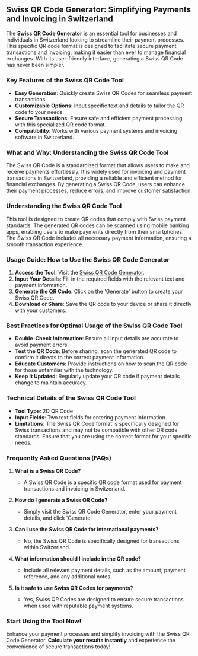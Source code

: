 ## Swiss QR Code Generator: Simplifying Payments and Invoicing in Switzerland

The **Swiss QR Code Generator** is an essential tool for businesses and individuals in Switzerland looking to streamline their payment processes. This specific QR code format is designed to facilitate secure payment transactions and invoicing, making it easier than ever to manage financial exchanges. With its user-friendly interface, generating a Swiss QR Code has never been simpler.

### Key Features of the Swiss QR Code Tool

- **Easy Generation**: Quickly create Swiss QR Codes for seamless payment transactions.
- **Customizable Options**: Input specific text and details to tailor the QR code to your needs.
- **Secure Transactions**: Ensure safe and efficient payment processing with this specialized QR code format.
- **Compatibility**: Works with various payment systems and invoicing software in Switzerland.

### What and Why: Understanding the Swiss QR Code Tool

The Swiss QR Code is a standardized format that allows users to make and receive payments effortlessly. It is widely used for invoicing and payment transactions in Switzerland, providing a reliable and efficient method for financial exchanges. By generating a Swiss QR Code, users can enhance their payment processes, reduce errors, and improve customer satisfaction.

### Understanding the Swiss QR Code Tool

This tool is designed to create QR codes that comply with Swiss payment standards. The generated QR codes can be scanned using mobile banking apps, enabling users to make payments directly from their smartphones. The Swiss QR Code includes all necessary payment information, ensuring a smooth transaction experience.

### Usage Guide: How to Use the Swiss QR Code Generator

1. **Access the Tool**: Visit the [Swiss QR Code Generator](https://www.inayam.co/barcode/swissqrcode).
2. **Input Your Details**: Fill in the required fields with the relevant text and payment information.
3. **Generate the QR Code**: Click on the 'Generate' button to create your Swiss QR Code.
4. **Download or Share**: Save the QR code to your device or share it directly with your customers.

### Best Practices for Optimal Usage of the Swiss QR Code Tool

- **Double-Check Information**: Ensure all input details are accurate to avoid payment errors.
- **Test the QR Code**: Before sharing, scan the generated QR code to confirm it directs to the correct payment information.
- **Educate Customers**: Provide instructions on how to scan the QR code for those unfamiliar with the technology.
- **Keep It Updated**: Regularly update your QR code if payment details change to maintain accuracy.

### Technical Details of the Swiss QR Code Tool

- **Tool Type**: 2D QR Code
- **Input Fields**: Two text fields for entering payment information.
- **Limitations**: The Swiss QR Code format is specifically designed for Swiss transactions and may not be compatible with other QR code standards. Ensure that you are using the correct format for your specific needs.

### Frequently Asked Questions (FAQs)

1. **What is a Swiss QR Code?**
   - A Swiss QR Code is a specific QR code format used for payment transactions and invoicing in Switzerland.

2. **How do I generate a Swiss QR Code?**
   - Simply visit the Swiss QR Code Generator, enter your payment details, and click 'Generate'.

3. **Can I use the Swiss QR Code for international payments?**
   - No, the Swiss QR Code is specifically designed for transactions within Switzerland.

4. **What information should I include in the QR code?**
   - Include all relevant payment details, such as the amount, payment reference, and any additional notes.

5. **Is it safe to use Swiss QR Codes for payments?**
   - Yes, Swiss QR Codes are designed to ensure secure transactions when used with reputable payment systems.

### Start Using the Tool Now!

Enhance your payment processes and simplify invoicing with the Swiss QR Code Generator. **Calculate your results instantly** and experience the convenience of secure transactions today!